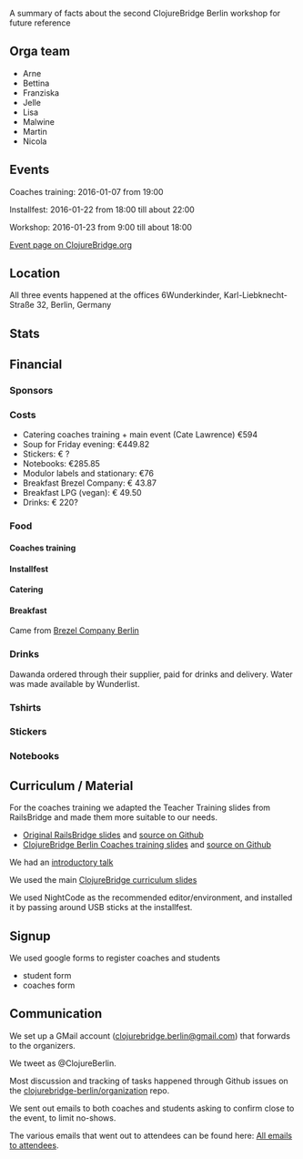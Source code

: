 A summary of facts about the second ClojureBridge Berlin workshop for future reference

## Orga team

* Arne
* Bettina
* Franziska
* Jelle
* Lisa
* Malwine
* Martin
* Nicola

## Events

Coaches training: 2016-01-07 from 19:00

Installfest: 2016-01-22 from 18:00 till about 22:00

Workshop: 2016-01-23 from 9:00 till about 18:00

[Event page on ClojureBridge.org](http://www.clojurebridge.org/events/2016-01-22-berlin)

## Location

All three events happened at the offices 6Wunderkinder, Karl-Liebknecht-Straße 32, Berlin, Germany

## Stats


## Financial


### Sponsors


### Costs

* Catering coaches training + main event (Cate Lawrence) €594
* Soup for Friday evening: €449.82
* Stickers: € ?
* Notebooks: €285.85
* Modulor labels and stationary: €76
* Breakfast Brezel Company: € 43.87
* Breakfast LPG (vegan): € 49.50
* Drinks: € 220?

### Food

#### Coaches training


#### Installfest


#### Catering



#### Breakfast

Came from [Brezel Company Berlin](http://shop.brezel-company.eu/)


### Drinks

Dawanda ordered through their supplier, paid for drinks and delivery. Water was made available by Wunderlist.


### Tshirts


### Stickers

### Notebooks


## Curriculum / Material

For the coaches training we adapted the Teacher Training slides from RailsBridge and made them more suitable to our needs.

* [Original RailsBridge slides](http://curriculum.railsbridge.org/workshop/more_teacher_training) and [source on Github](https://github.com/railsbridge/docs/blob/master/sites/en/workshop/more_teacher_training.deck.md)
* [ClojureBridge Berlin Coaches training slides](http://clojurebridge-berlin.github.io/coaches_training.deck.html) and [source on Github](https://github.com/clojurebridge-berlin/clojurebridge-berlin.github.io/blob/master/docs/coaches_training.deck.md)

We had an [introductory talk](https://clojurebridge-berlin.github.io/ClojureBridgeBerlin_Intro_Talk.pdf)

We used the main [ClojureBridge curriculum slides](https://clojurebridge.github.io/curriculum/#/)

We used NightCode as the recommended editor/environment, and installed it by passing around USB sticks at the installfest.

## Signup

We used google forms to register coaches and students

* student form
* coaches form

## Communication

We set up a GMail account (clojurebridge.berlin@gmail.com) that forwards to the organizers.

We tweet as @ClojureBerlin.

Most discussion and tracking of tasks happened through Github issues on the [clojurebridge-berlin/organization](https://github.com/clojurebridge-berlin/organization) repo.

We sent out emails to both coaches and students asking to confirm close to the event, to limit no-shows.

The various emails that went out to attendees can be found here: [All emails to attendees](https://github.com/clojurebridge-berlin/organization/blob/master/all_mails_to_attendees.md).
